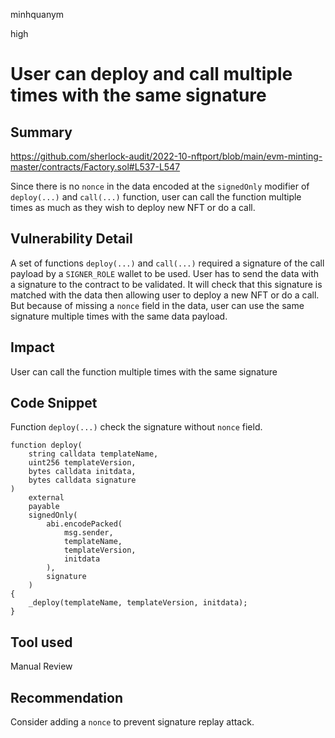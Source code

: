 minhquanym

high

# User can deploy and call multiple times with the same signature

## Summary
https://github.com/sherlock-audit/2022-10-nftport/blob/main/evm-minting-master/contracts/Factory.sol#L537-L547

Since there is no `nonce` in the data encoded at the `signedOnly` modifier of `deploy(...)` and `call(...)` function, user can call the function multiple times as much as they wish to deploy new NFT or do a call.

## Vulnerability Detail

A set of functions `deploy(...)` and `call(...)` required a signature of the call payload by a `SIGNER_ROLE` wallet to be used. User has to send the data with a signature to the contract to be validated. It will check that this signature is matched with the data then allowing user to deploy a new NFT or do a call. But because of missing a `nonce` field in the data, user can use the same signature multiple times with the same data payload.

## Impact
User can call the function multiple times with the same signature

## Code Snippet

Function `deploy(...)` check the signature without `nonce` field.
```solidity
function deploy(
    string calldata templateName,
    uint256 templateVersion,
    bytes calldata initdata,
    bytes calldata signature
)
    external
    payable
    signedOnly(
        abi.encodePacked(
            msg.sender,
            templateName,
            templateVersion,
            initdata
        ),
        signature
    )
{
    _deploy(templateName, templateVersion, initdata);
}
```

## Tool used

Manual Review

## Recommendation

Consider adding a `nonce` to prevent signature replay attack.
